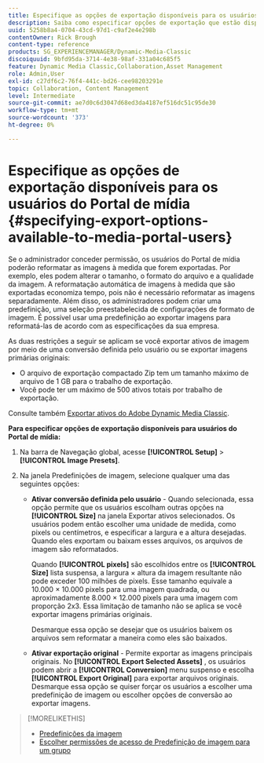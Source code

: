 ```yaml
---
title: Especifique as opções de exportação disponíveis para os usuários do Portal de mídia
description: Saiba como especificar opções de exportação que estão disponíveis para usuários do Portal de mídia no Adobe Dynamic Media Classic.
uuid: 5258b8a4-0704-43cd-97d1-c9af2e4e298b
contentOwner: Rick Brough
content-type: reference
products: SG_EXPERIENCEMANAGER/Dynamic-Media-Classic
discoiquuid: 9bfd95da-3714-4e38-98af-331a04c685f5
feature: Dynamic Media Classic,Collaboration,Asset Management
role: Admin,User
exl-id: c27df6c2-76f4-441c-bd26-cee98203291e
topic: Collaboration, Content Management
level: Intermediate
source-git-commit: ae7d0c6d3047d68ed3da4187ef516dc51c95de30
workflow-type: tm+mt
source-wordcount: '373'
ht-degree: 0%

---
```


# Especifique as opções de exportação disponíveis para os usuários do Portal de mídia {#specifying-export-options-available-to-media-portal-users}

Se o administrador conceder permissão, os usuários do Portal de mídia poderão reformatar as imagens à medida que forem exportadas. Por exemplo, eles podem alterar o tamanho, o formato do arquivo e a qualidade da imagem. A reformatação automática de imagens à medida que são exportadas economiza tempo, pois não é necessário reformatar as imagens separadamente. Além disso, os administradores podem criar uma predefinição, uma seleção preestabelecida de configurações de formato de imagem. É possível usar uma predefinição ao exportar imagens para reformatá-las de acordo com as especificações da sua empresa.

As duas restrições a seguir se aplicam se você exportar ativos de imagem por meio de uma conversão definida pelo usuário ou se exportar imagens primárias originais:

* O arquivo de exportação compactado Zip tem um tamanho máximo de arquivo de 1 GB para o trabalho de exportação.
* Você pode ter um máximo de 500 ativos totais por trabalho de exportação.

Consulte também [Exportar ativos do Adobe Dynamic Media Classic](exporting-assets-from-dmc.md#exporting-assets-from_dmc).

**Para especificar opções de exportação disponíveis para usuários do Portal de mídia:**

1. Na barra de Navegação global, acesse **[!UICONTROL Setup]** > **[!UICONTROL Image Presets]**.
1. Na janela Predefinições de imagem, selecione qualquer uma das seguintes opções:

   * **Ativar conversão definida pelo usuário** - Quando selecionada, essa opção permite que os usuários escolham outras opções na **[!UICONTROL Size]** na janela Exportar ativos selecionados. Os usuários podem então escolher uma unidade de medida, como pixels ou centímetros, e especificar a largura e a altura desejadas. Quando eles exportam ou baixam esses arquivos, os arquivos de imagem são reformatados.

     Quando **[!UICONTROL pixels]** são escolhidos entre os **[!UICONTROL Size]** lista suspensa, a largura × altura da imagem resultante não pode exceder 100 milhões de pixels. Esse tamanho equivale a 10.000 × 10.000 pixels para uma imagem quadrada, ou aproximadamente 8.000 × 12.000 pixels para uma imagem com proporção 2x3. Essa limitação de tamanho não se aplica se você exportar imagens primárias originais.

     Desmarque essa opção se desejar que os usuários baixem os arquivos sem reformatar a maneira como eles são baixados.

   * **Ativar exportação original** - Permite exportar as imagens principais originais. No **[!UICONTROL Export Selected Assets]** , os usuários podem abrir a **[!UICONTROL Conversion]** menu suspenso e escolha **[!UICONTROL Export Original]** para exportar arquivos originais. Desmarque essa opção se quiser forçar os usuários a escolher uma predefinição de imagem ou escolher opções de conversão ao exportar imagens.

>[!MORELIKETHIS]
>
>* [Predefinições da imagem](application-setup.md#image_presets)
>* [Escolher permissões de acesso de Predefinição de imagem para um grupo](creating-media-portal-groups.md#choosing_image_preset_access_permissions_for_a_group)
